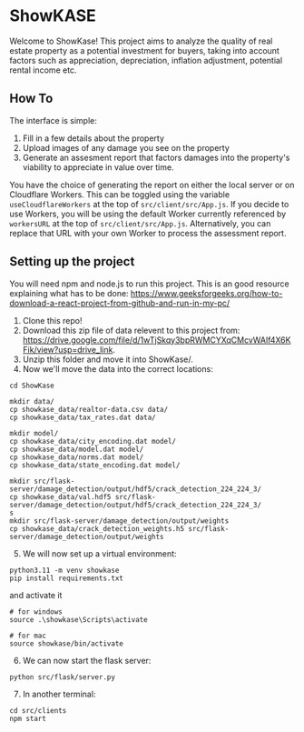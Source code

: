 # ShowKASE


Welcome to ShowKase! This project aims to analyze the quality of real estate property as a potential investment for buyers, taking into account factors such as appreciation, depreciation, inflation adjustment, potential rental income etc.


## How To
The interface is simple:
1. Fill in a few details about the property
2. Upload images of any damage you see on the property
3. Generate an assesment report that factors damages into the property's viability to appreciate in value over time.

You have the choice of generating the report on either the local server or on Cloudflare Workers. This can be toggled using the variable `useCloudflareWorkers` at the top of `src/client/src/App.js`.
If you decide to use Workers, you will be using the default Worker currently referenced by `workersURL` at the top of `src/client/src/App.js`. Alternatively, you can replace that URL with your own Worker to process the assessment report.

## Setting up the project

You will need npm and node.js to run this project. This is an good resource explaining what has to be done: https://www.geeksforgeeks.org/how-to-download-a-react-project-from-github-and-run-in-my-pc/

1. Clone this repo!
2. Download this zip file of data relevent to this project from: https://drive.google.com/file/d/1wTjSkqy3bpRWMCYXqCMcvWAlf4X6KFik/view?usp=drive_link.
3. Unzip this folder and move it into ShowKase/.
4. Now we'll move the data into the correct locations:
```
cd ShowKase

mkdir data/
cp showkase_data/realtor-data.csv data/
cp showkase_data/tax_rates.dat data/

mkdir model/
cp showkase_data/city_encoding.dat model/
cp showkase_data/model.dat model/
cp showkase_data/norms.dat model/
cp showkase_data/state_encoding.dat model/

mkdir src/flask-server/damage_detection/output/hdf5/crack_detection_224_224_3/
cp showkase_data/val.hdf5 src/flask-server/damage_detection/output/hdf5/crack_detection_224_224_3/
s
mkdir src/flask-server/damage_detection/output/weights
cp showkase_data/crack_detection_weights.h5 src/flask-server/damage_detection/output/weights
```
5. We will now set up a virtual environment:
```
python3.11 -m venv showkase
pip install requirements.txt
```
and activate it
```
# for windows
source .\showkase\Scripts\activate

# for mac
source showkase/bin/activate
```
6. We can now start the flask server:
```
python src/flask/server.py 
```
7. In another terminal:
```
cd src/clients 
npm start
```
